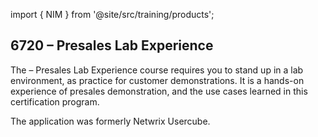 import { NIM } from '@site/src/training/products';

## 6720 <NIM /> – Presales Lab Experience

The <NIM /> – Presales Lab Experience course requires you to stand up  in a lab environment, as practice for customer demonstrations. It is a hands-on experience of <NIM /> presales demonstration, and the use cases learned in this certification program.

The application was formerly Netwrix Usercube.
